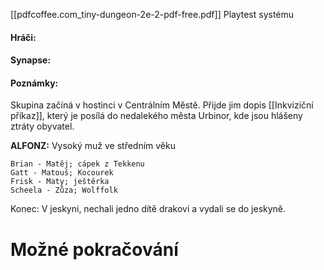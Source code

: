[[pdfcoffee.com_tiny-dungeon-2e-2-pdf-free.pdf]]
Playtest systému

#### Hráči:


#### Synapse:

#### Poznámky:
Skupina začíná v hostinci v Centrálním Městě. Přijde jim dopis [[Inkviziční příkaz]], který je posílá do nedalekého města Urbinor, kde jsou hlášeny ztráty obyvatel.

**ALFONZ:** Vysoký muž ve středním věku

	Brian - Matěj; cápek z Tekkenu
	Gatt - Matouš; Kocourek
	Frisk - Maty; ještěrka
	Scheela - Zůza; Wolffolk
	
Konec: V jeskyni, nechali jedno dítě drakovi a vydali se do jeskyně.

# Možné pokračování


